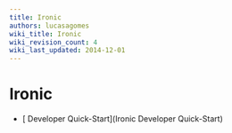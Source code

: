 ```yaml
---
title: Ironic
authors: lucasagomes
wiki_title: Ironic
wiki_revision_count: 4
wiki_last_updated: 2014-12-01
---
```


# Ironic

*   [ Developer Quick-Start](Ironic Developer Quick-Start)
